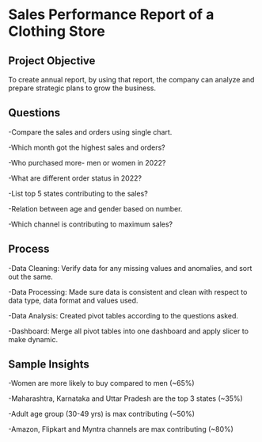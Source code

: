 # Sales Performance Report of a Clothing Store
## Project Objective
To create annual report, by using that report, the company can analyze and prepare strategic plans to grow the business.
## Questions
-Compare the sales and orders using single chart.

-Which month got the highest sales and orders?

-Who purchased more- men or women in 2022?

-What are different order status in 2022?

-List top 5 states contributing to the sales?

-Relation between age and gender based on number.

-Which channel is contributing to maximum sales?
## Process
-Data Cleaning: Verify data for any missing values and anomalies, and sort out the same.

-Data Processing: Made sure data is consistent and clean with respect to data type, data format and values used.

-Data Analysis: Created pivot tables according to the questions asked.

-Dashboard: Merge all pivot tables into one dashboard and apply slicer to make dynamic.
## Sample Insights
-Women are more likely to buy compared to men (~65%)

-Maharashtra, Karnataka and Uttar Pradesh are the top 3 states (~35%)

-Adult age group (30-49 yrs) is max contributing (~50%)

-Amazon, Flipkart and Myntra channels are max contributing (~80%)
